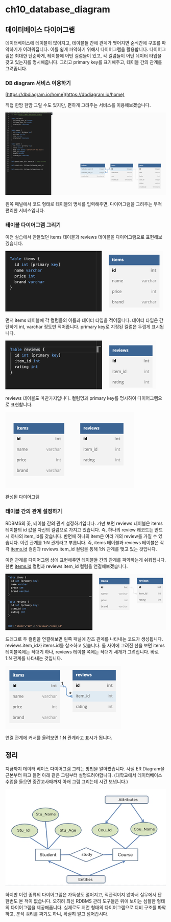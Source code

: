 # ch10_database_diagram

## 데이터베이스 다이어그램

데이터베이스에 테이블이 많아지고, 테이블들 간에 관계가 맺어지면 순식간에 구조를 파악하기가 어려워집니다. 이를 쉽게 파악하기 위해서 다이어그램을 활용합니다. 다이어그램은 최대한 단순하게, 테이블에 어떤 컬럼들이 있고, 각 컬럼들이 어떤 데이터 타입을 갖고 있는지를 명시해줍니다. 그리고 primary key를 표기해주고, 테이블 간의 관계를 그려줍니다.

### DB diagram 서비스 이용하기

[https://dbdiagram.io/home](https://dbdiagram.io/home)

직접 한땀 한땀 그릴 수도 있지만, 편하게 그려주는 서비스를 이용해보겠습니다.

![Untitled](ch10_database_diagram/Untitled.png)

왼쪽 패널에서 코드 형태로 테이블의 명세를 입력해주면, 다이어그램을 그려주는 무척 편리한 서비스입니다.

### 테이블 다이어그램 그리기

이전 실습에서 만들었던 items 테이블과 reviews 테이블을 다이어그램으로 표현해보겠습니다. 

![Untitled](ch10_database_diagram/Untitled%201.png)

먼저 items 테이블에 각 컬럼들의 이름과 데이터 타입을 적어줍니다. 데이터 타입은 간단하게 int, varchar 정도만 적어줍니다. primary key로 지정된 컬럼은 두껍게 표시됩니다.

![Untitled](ch10_database_diagram/Untitled%202.png)

reviews 테이블도 마찬가지입니다. 컬럼명과 primary key를 명시하여 다이어그램으로 표현합니다.

![완성된 다이어그램](ch10_database_diagram/Untitled%203.png)

완성된 다이어그램

### 테이블 간의 관계 설정하기

RDBMS의 꽃, 테이블 간의 관계 설정하기입니다. 가만 보면 reviews 테이블은 items 테이블의 id 값을 자신의 컬럼으로 가지고 있습니다. 즉, 하나의 review 레코드는 반드시 하나의 item_id를 갖습니다. 반면에 하나의 item은 여러 개의 review를 가질 수 있습니다. 이런 관계를 1:N 관계라고 부릅니다. 즉, items 테이블과 reviews 테이블은 각각 [items.id](http://items.id) 컬럼과 reviews.item_id 컬럼을 통해 1:N 관계를 맺고 있는 것입니다. 

이런 관계를 다이어그램 상에 표현해주면 테이블들 간의 관계를 파악하는게 쉬워집니다. 한번 [items.id](http://items.id) 컬럼과 reviews.item_id 컬럼을 연결해보겠습니다.

![Untitled](ch10_database_diagram/Untitled%204.png)

드래그로 두 컬럼을 연결해보면 왼쪽 패널에 참조 관계를 나타내는 코드가 생성됩니다. reviews.item_id가 items.id를 참조하고 있습니다. 둘 사이에 그려진 선을 보면 items 테이블쪽에는 작대기 하나, reviews 테이블 쪽에는 작대기 세개가 그려집니다. 바로 1:N 관계를 나타내는 것입니다.

![Untitled](ch10_database_diagram/Untitled%205.png)

연결 관계에 커서를 올려보면 1:N 관계라고 표시가 됩니다.

## 정리

지금까지 데이터 베이스 다이어그램 그리는 방법을 알아봤습니다. 사실 ER Diagram을 근본부터 파고 들면 아래 같은 그림부터 설명드려야합니다. (대학교에서 데이터베이스 수업을 들으면 중간고사때까지 아래 그림 그리는데 시간 보냅니다.)

![Untitled](ch10_database_diagram/Untitled%206.png)

하지만 이런 종류의 다이어그램은 가독성도 떨어지고, 직관적이지 않아서 실무에서 단 한번도 본 적이 없습니다. 오히려 최신 RDBMS 관리 도구들은 위에 보이는 심플한 형태의 다이어그램을 제공해줍니다. 실제로도 저런 형태의 다이어그램으로 디비 구조를 파악하고, 분석 쿼리를 짜기도 하니, 확실히 알고 넘어갑시다.